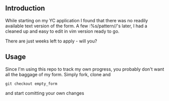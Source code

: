 Introduction
---
While starting on my YC application I found that there was no readily available
text version of the form. A few :%s/pattern//'s later, I had a cleaned up 
and easy to edit in vim version ready to go. 

There are just weeks left to apply - will you?

Usage
---
Since I'm using this repo to track my own progress, you probably don't want
all the baggage of my form. Simply fork, clone and

  `git checkout empty_form`

and start comitting your own changes

